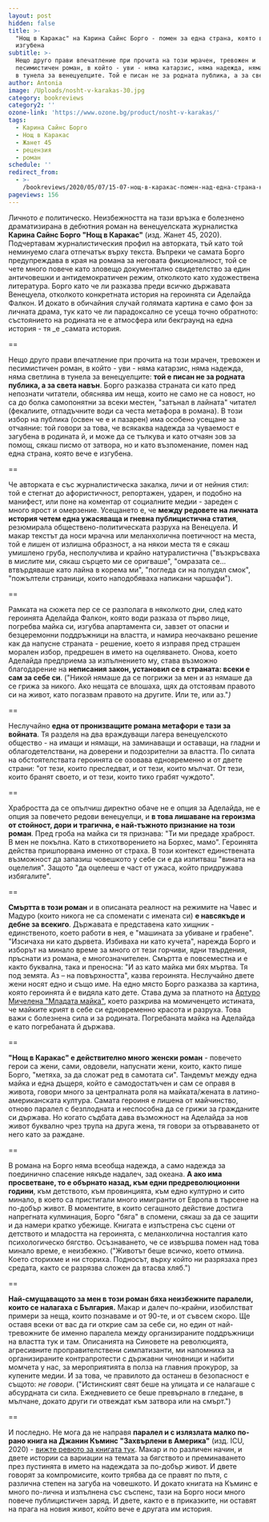 ```yaml
---
layout: post
hidden: false
title: >-
  "Нощ в Каракас" на Карина Сайнс Борго - помен за една страна, която вече е
  изгубена
subtitle: >-
  Нещо друго прави впечатление при прочита на този мрачен, тревожен и
  песимистичен роман, в който - уви - няма катарзис, няма надежда, няма светлина
  в тунела за венецуелците. Той е писан не за родната публика, а за света навън
author: Antonia
image: /Uploads/nosht-v-karakas-30.jpg
category: bookreviews
category2: ''
ozone-link: 'https://www.ozone.bg/product/nosht-v-karakas/'
tags:
  - Карина Сайнс Борго
  - Нощ в Каракас
  - Жанет 45
  - рецензия
  - роман
schedule: ''
redirect_from:
  - >-
    /bookreviews/2020/05/07/15-07-нощ-в-каракас-помен-над-една-страна-която-вече-е-изгубена
pageviews: 156
---
```

Личното _е_ политическо. Неизбежността на тази връзка е болезнено драматизирана в дебютния роман на венецуелската журналистка **Карина Сайнс Борго "Нощ в Каракас"** (изд. Жанет 45, 2020). Подчертавам журналистическия профил на авторката, тъй като той неминуемо слага отпечатък върху текста. Въпреки че самата Борго предупреждава в края на романа за неговата фикционалност, той се чете много повече като зловещо документално свидетелство за един античовешки и антидемократичен режим, отколкото като художествена литература. Борго като че ли разказва преди всичко държавата Венецуела, отколкото конкретната история на героинята си Аделайда Фалкон. И докато в обичайния случай голямата картина е само фон за личната драма, тук като че ли парадоксално се усеща точно обратното: състоянието на родината не е атмосфера или бекграунд на една история - тя _е _самата история.

\==

Нещо друго прави впечатление при прочита на този мрачен, тревожен и песимистичен роман, в който - уви - няма катарзис, няма надежда, няма светлина в тунела за венецуелците: **той е писан не за родната публика, а за света навън**. Борго разказва страната си като пред непознати читатели, обяснява им неща, които не само не са новост, но са до болка самопонятни за всеки местен, "затънал в лайната" читател (фекалиите, отпадъчните води са честа метафора в романа). В този избор на публика (освен че е и пазарен) има особено усещане за отчаяние: той говори за това, че всякаква надежда за чуваемост е загубена в родината й, и може да се тълкува и като отчаян зов за помощ, сякаш писмо от затвора, но и като възпоменание, помен над една страна, която вече е изгубена. 

\==

Че авторката е със журналистическа закалка, личи и от нейния стил: той е стегнат до афористичност, репортажен, ударен, и подобно на манифест, или поне на коментар от социалните медии - зареден с много ярост и омерзение. Усещането е, че **между редовете на личната история четем една ужасяваща и гневна публицистична статия**, резюмирала обществено-политическата разруха на Венецуела. И макар текстът да носи мрачна или меланхолична поетичност на места, той е лишен от излишна образност, а на някои места тя е сякаш умишлено груба, несполучлива и крайно натуралистична ("възкръсваха в мислите ми, сякаш сърцето ми се оригваше", "омразата се... втвърдяваше като лайна в корема ми", "погледа си на полудял смок", "пожълтели страници, които наподобяваха напикани чаршафи").

\==

Рамката на сюжета пер се се разполага в няколкото дни, след като героинята Аделайда Фалкон, която води разказа от първо лице, погребва майка си, изгубва апартамента си, завзет от опасни и безцеремонни поддръжници на властта, и намира неочаквано решение как да напусне страната - решение, което я изправя пред страшен морален избор, предрешен в името на оцеляването. Онова, което Аделайда предприема за изпълнението му, става възможно благодарение на **неписания закон, установил се в страната: всеки е сам за себе си**. ("Никой нямаше да се погрижи за мен и аз нямаше да се грижа за никого. Ако нещата се влошаха, щях да отстоявам правото си на живот, като погазвам правото на другите. Или те, или аз."_)_

\==

Неслучайно **една от пронизващите романа метафори е тази за войната**. Тя разделя на два враждуващи лагера венецуелското общество - на имащи и нямащи, на заминаващи и оставащи, на гладни и облагодетелствани, на доверени и подозрителни за властта. По силата на обстоятелствата героинята се озовава едновременно и от двете страни: "от тези, които преследват, и от тези, които мълчат. От тези, които бранят своето, и от тези, които тихо грабят чуждото". 

\==

Храбростта да се опълчиш директно обаче не е опция за Аделайда, не е опция за повечето редови венецуелци, и **в това лишаване на героизма от стойност, дори и трагична, е най-тъжното признание на този роман**. Пред гроба на майка си тя признава: "Ти ми предаде храброст. В мен не покълна. Като в стихотворението на Борхес, мамо". Героинята действа пришпорвана именно от страха. В този контекст единствената възможност да запазиш човешкото у себе си е да изпитваш "вината на оцелелия". Защото "да оцелееш е част от ужаса, който придружава избягалите". 

\==

**Смъртта в този роман** и в описаната реалност на режимите на Чавес и Мадуро (които никога не са споменати с имената си) **е навсякъде и дебне за всекиго**. Държавата е представена като хищник - единственото, което работи в нея, е "машината за убиване и грабене". "Изсичаха ни като дървета. Избиваха ни като кучета", нарежда Борго и изборът на минало време за много от тези горчиви, ядни твърдения, пръснати из романа, е многозначителен. Смъртта е повсеместна и е както буквална, така и преносна: "И аз като майка ми бях мъртва. Тя под земята. Аз – на повърхността", казва героинята. Неслучайно двете жени носят едно и също име. На едно място Борго разказва за картина, която героинята й е видяла като дете. Става дума за платното на [Артуро Мичелена "Младата майка"](https://commons.wikimedia.org/wiki/File:La_Joven_Madre_1889_by_Arturo_Michelena.jpg), което разкрива на момиченцето истината, че майките крият в себе си едновременно красота и разруха. Това важи с болезнена сила и за родината. Погребаната майка на Аделайда е като погребаната й държава. 

\==

**"Нощ в Каракас" е действително много женски роман** - повечето герои са жени, сами, овдовели, напуснати жени, които, както пише Борго, "метяха, за да сложат ред в самотата си". Тандемът между една майка и една дъщеря, който е самодостатъчен и сам се оправя в живота, говори много за централната роля на майката/жената в латино-американската култура. Самата героиня е лишена от майчинство, отново паралел с безплодната и неспособна да се грижи за гражданите си държава. Но когато съдбата дава възможност на Аделайда за нов живот буквално чрез трупа на друга жена, тя говори за отърваването от него като за раждане. 

\==

В романа на Борго няма всеобща надежда, а само надежда за поединично спасение някъде надалеч, зад океана. **А ако има просветване, то е обърнато назад, към едни предреволюционни години**, към детството, към провинцията, към едно културно и сито минало, в което са пристигали много имигранти от Европа в търсене на по-добър живот. В моментите, в които сегашното действие достига напрегната кулминация, Борго "бяга" в спомени, сякаш за да се защити и да намери кратко убежище. Книгата е изпъстрена със сцени от детството и младостта на героинята, с меланхолична носталгия като психологическо бягство. Осъзнаването, че се извършва помен над това минало време, е неизбежно. ("Животът беше всичко, което отмина. Което сторихме и ни сториха. Подносът, върху който ни разрязаха през средата, както се разрязва сложен да втасва хляб.")

\==

**Най-смущаващото за мен в този роман бяха неизбежните паралели, които се налагаха с България.** Макар и далеч по-крайни, изобилстват примери за неща, които познаваме и от 90-те, и от съвсем скоро. Ще оставя всеки от вас да ги открие сам за себе си, но един от най-тревожните бе именно паралела между организираните поддръжници на властта тук и там. Описанията на Синовете на революцията, агресивните проправителствени симпатизанти, ми напомниха за организираните контрапротести с държавни чиновници и набити момчета у нас, за мероприятията в полза на главния прокурор, за купените медии. И за това, че правилото да останеш в безопасност е същото: _не говори_. ("Истинският свят беше на улицата и се налагаше с абсурдната си сила. Ежедневието се беше превърнало в гледане, в мълчане, докато други ги отвеждат към затвора или на смърт.")

\==

И последно. Не мога да не направя **паралел и с излязлата малко по-рано книга на Джанин Къминс "Захвърлени в Америка"** (изд. ICU, 2020) - [вижте ревюто за книгата тук](https://literaturnirazgovori.com/bookreviews/2020/05/08/11-44-%D0%B8%D0%B7%D1%85%D0%B2%D1%8A%D1%80%D0%BB%D0%B5%D0%BD%D0%B8-%D0%B2-%D0%B0%D0%BC%D0%B5%D1%80%D0%B8%D0%BA%D0%B0-%D1%81%D1%80%D0%B5%D1%89%D1%83-%D0%BE%D0%B1%D0%B2%D0%B8%D0%BD%D0%B5%D0%BD%D0%B8%D1%8F%D1%82%D0%B0-%D1%87%D0%B5-%D0%B5-%D0%BA%D0%B0%D1%84%D1%8F%D0%B2-%D1%80%D0%BE%D0%BC%D0%B0%D0%BD-%D0%B7%D0%B0-%D0%B1%D0%B5%D0%BB%D0%B8-%D1%87%D0%B8%D1%82%D0%B0%D1%82%D0%B5%D0%BB%D0%B8.html). Макар и по различен начин, и двете истории са вариации на темата за бягството и преминаването през пустинята в името на надеждата за по-добър живот. И двете говорят за компромисите, които трябва да се правят по пътя, с различна степен на загуба на човешкото. И докато книгата на Къминс е много по-лична и изпълнена със съспенс, тази на Борго носи много повече публицистичен заряд. И двете, както е в приказките, ни оставят на прага на новия живот, който вече е другата им история.
